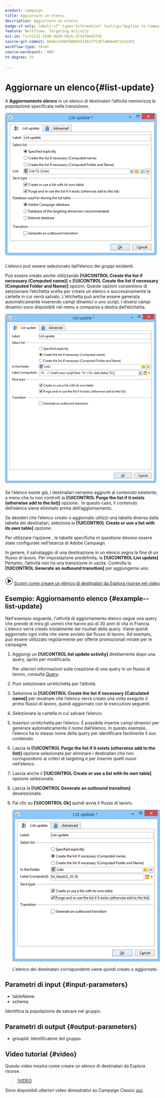 ```yaml
---
product: campaign
title: Aggiornare un elenco
description: Aggiornare un elenco
badge-v7-only: label="v7" type="Informative" tooltip="Applies to Campaign Classic v7 only"
feature: Workflows, Targeting Activity
exl-id: fcc51131-15d0-4d39-95cb-371d7044373b
source-git-commit: 8debcd3d8fb883b3316cf75187a86bebf15a1d31
workflow-type: tm+mt
source-wordcount: '465'
ht-degree: 2%

---
```


# Aggiornare un elenco{#list-update}



A **Aggiornamento elenco** in un elenco di destinatari l’attività memorizza la popolazione specificata nella transizione.

![](assets/s_user_segmentation_update_group.png)

L’elenco può essere selezionato dall’elenco dei gruppi esistenti.

Può essere creato anche utilizzando **[!UICONTROL Create the list if necessary (Computed name)]** e **[!UICONTROL Create the list if necessary (Computed Folder and Name)]** opzioni. Queste opzioni consentono di selezionare l’etichetta scelta per creare un elenco e successivamente la cartella in cui verrà salvato. L’etichetta può anche essere generata automaticamente inserendo campi dinamici o uno script. I diversi campi dinamici sono disponibili nel menu a comparsa a destra dell’etichetta.

![](assets/s_user_segmentation_update_list_calc.png)

Se l’elenco esiste già, i destinatari verranno aggiunti al contenuto esistente, a meno che tu non controlli la **[!UICONTROL Purge the list if it exists (otherwise add to the list)]** opzione . In questo caso, il contenuto dell’elenco viene eliminato prima dell’aggiornamento.

Se desideri che l’elenco creato o aggiornato utilizzi una tabella diversa dalla tabella dei destinatari, seleziona la **[!UICONTROL Create or use a list with its own table]** opzione .

Per utilizzare l’opzione , le tabelle specifiche in questione devono essere state configurate nell’istanza di Adobe Campaign.

In genere, il salvataggio di una destinazione in un elenco segna la fine di un flusso di lavoro. Per impostazione predefinita, la **[!UICONTROL List update]** Pertanto, l’attività non ha una transizione in uscita. Controlla la **[!UICONTROL Generate an outbound transition]** per aggiungerne uno.

![](assets/do-not-localize/how-to-video.png) [Scopri come creare un elenco di destinatari da Esplora risorse nel video](#video)

## Esempio: Aggiornamento elenco {#example--list-update}

Nell&#39;esempio seguente, l&#39;attività di aggiornamento elenco segue una query che prende di mira gli uomini che hanno più di 30 anni di vita in Francia. L’elenco verrà creato inizialmente dai risultati della query. Viene quindi aggiornato ogni volta che viene avviato dal flusso di lavoro. Ad esempio, può essere utilizzato regolarmente per offerte promozionali mirate per le campagne.

1. Aggiungi un **[!UICONTROL list update activity]** direttamente dopo una query, aprilo per modificarla.

   Per ulteriori informazioni sulla creazione di una query in un flusso di lavoro, consulta [Query](query.md).

1. Puoi selezionare un’etichetta per l’attività.
1. Seleziona la **[!UICONTROL Create the list if necessary (Calculated name)]** per mostrare che l’elenco verrà creato una volta eseguito il primo flusso di lavoro, quindi aggiornato con le esecuzioni seguenti.
1. Selezionare la cartella in cui salvare l’elenco.
1. Inserisci un’etichetta per l’elenco. È possibile inserire campi dinamici per generare automaticamente il nome dall’elenco. In questo esempio, l’elenco ha lo stesso nome della query per identificare facilmente il suo contenuto.
1. Lascia la **[!UICONTROL Purge the list if it exists (otherwise add to the list)]** opzione selezionata per eliminare i destinatari che non corrispondono ai criteri di targeting e per inserire quelli nuovi nell’elenco.
1. Lascia anche il **[!UICONTROL Create or use a list with its own table]** opzione selezionata.
1. Lascia la **[!UICONTROL Generate an outbound transition]** deselezionata.
1. Fai clic su **[!UICONTROL Ok]** quindi avvia il flusso di lavoro.

   ![](assets/s_user_segmentation_update_list_calc_example.png)

   L’elenco dei destinatari corrispondenti viene quindi creato o aggiornato.

## Parametri di input {#input-parameters}

* tableName
* schema

Identifica la popolazione da salvare nel gruppo.

## Parametri di output {#output-parameters}

* groupId: Identificatore del gruppo.

## Video tutorial {#video}

Questo video mostra come creare un elenco di destinatari da Esplora risorse.

>[!VIDEO](https://video.tv.adobe.com/v/25602/quality=12)

Sono disponibili ulteriori video dimostrativi su Campaign Classic [qui](https://experienceleague.adobe.com/docs/campaign-classic-learn/tutorials/overview.html?lang=it).

